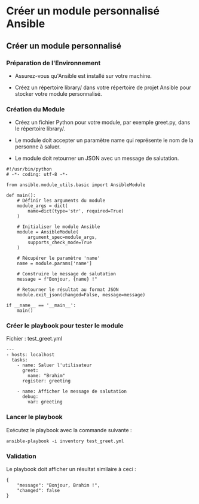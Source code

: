 # Créer un module personnalisé Ansible  

## Créer un module personnalisé 

### Préparation de l'Environnement

- Assurez-vous qu'Ansible est installé sur votre machine.

- Créez un répertoire library/ dans votre répertoire de projet Ansible pour stocker votre module personnalisé.

### Création du Module 
- Créez un fichier Python pour votre module, par exemple greet.py, dans le répertoire library/.

- Le module doit accepter un paramètre name qui représente le nom de la personne à saluer.

- Le module doit retourner un JSON avec un message de salutation.

```
#!/usr/bin/python
# -*- coding: utf-8 -*-

from ansible.module_utils.basic import AnsibleModule

def main():
    # Définir les arguments du module
    module_args = dict(
        name=dict(type='str', required=True)
    )

    # Initialiser le module Ansible
    module = AnsibleModule(
        argument_spec=module_args,
        supports_check_mode=True
    )

    # Récupérer le paramètre 'name'
    name = module.params['name']

    # Construire le message de salutation
    message = f"Bonjour, {name} !"

    # Retourner le résultat au format JSON
    module.exit_json(changed=False, message=message)

if __name__ == '__main__':
    main()

```


### Créer le playbook pour tester le module
Fichier : test_greet.yml

```
---
- hosts: localhost
  tasks:
    - name: Saluer l'utilisateur
      greet:
        name: "Brahim"
      register: greeting

    - name: Afficher le message de salutation
      debug:
        var: greeting

```

### Lancer le playbook

Exécutez le playbook avec la commande suivante :

```
ansible-playbook -i inventory test_greet.yml
```

### Validation
Le playbook doit afficher un résultat similaire à ceci :

```
{
    "message": "Bonjour, Brahim !",
    "changed": false
}
